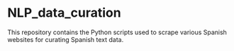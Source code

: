 # NLP_data_curation

This repository contains the Python scripts used to scrape various Spanish websites for curating Spanish text data.  
